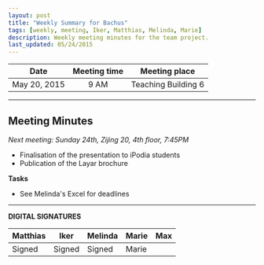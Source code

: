 ```yaml
---
layout: post
title: "Weekly Summary for Bachus"
tags: [weekly, meeting, Iker, Matthias, Melinda, Marie]
description: Weekly meeting minutes for the team project.
last_updated: 05/24/2015
---
```


|**Date** |**Meeting time**|**Meeting place**
| ------------- |:----------------:|:-------:
|May 20, 2015| 9 AM | Teaching Building 6

----------

Meeting Minutes
------
*Next meeting: Sunday 24th, Zijing 20, 4th floor, 7:45PM*

* Finalisation of the presentation to iPodia students
* Publication of the Layar brochure

**Tasks**

* See Melinda's Excel for deadlines

----------

**DIGITAL SIGNATURES**

|**Matthias** |**Iker**|**Melinda**|**Marie**|**Max**|
|----------------|----------------|----------------|----------------|----------------|
|Signed | Signed|Signed |Marie | |
